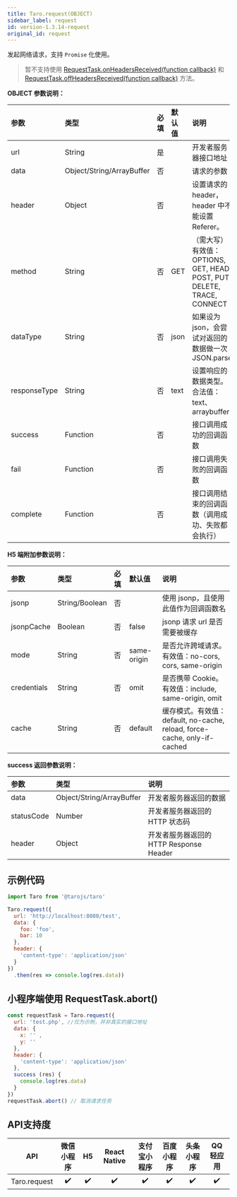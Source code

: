 ```yaml
---
title: Taro.request(OBJECT)
sidebar_label: request
id: version-1.3.14-request
original_id: request
---
```


发起网络请求，支持 `Promise` 化使用。

> 暂不支持使用 [RequestTask.onHeadersReceived(function callback)](https://developers.weixin.qq.com/miniprogram/dev/api/network/request/RequestTask.onHeadersReceived.html) 和 [RequestTask.offHeadersReceived(function callback)](https://developers.weixin.qq.com/miniprogram/dev/api/network/request/RequestTask.offHeadersReceived.html) 方法。

**OBJECT 参数说明：**

| 参数 | 类型 | 必填 | 默认值 | 说明 |
| :-- | :-- | :-- | :-- | :-- |
| url | String | 是 |  | 开发者服务器接口地址 |
| data | Object/String/ArrayBuffer | 否 |  |请求的参数 |
| header | Object | 否 |  | 设置请求的 header，header 中不能设置 Referer。 |
| method | String | 否 | GET | （需大写）有效值：OPTIONS, GET, HEAD, POST, PUT, DELETE, TRACE, CONNECT |
| dataType | String | 否 | json | 如果设为 json，会尝试对返回的数据做一次 JSON.parse |
| responseType | String | 否 | text | 设置响应的数据类型。合法值：text、arraybuffer |
| success | Function | 否 |  | 接口调用成功的回调函数 |
| fail | Function | 否 |  | 接口调用失败的回调函数 |
| complete | Function | 否 |  | 接口调用结束的回调函数（调用成功、失败都会执行） |

**H5 端附加参数说明：**

| 参数 | 类型 | 必填 | 默认值 | 说明 |
| :-- | :-- | :-- | :-- | :-- |
| jsonp | String/Boolean | 否 |  | 使用 jsonp，且使用此值作为回调函数名 |
| jsonpCache | Boolean | 否 | false | jsonp 请求 url 是否需要被缓存 |
| mode | String | 否 | same-origin | 是否允许跨域请求。有效值：no-cors, cors, same-origin |
| credentials | String | 否 | omit | 是否携带 Cookie。有效值：include, same-origin, omit |
| cache | String | 否 | default | 缓存模式。有效值：default, no-cache, reload, force-cache, only-if-cached |

**success 返回参数说明：**

| 参数 | 类型 | 说明 |
| :-- | :-- | :-- |
| data | Object/String/ArrayBuffer | 开发者服务器返回的数据 |
| statusCode | Number | 开发者服务器返回的 HTTP 状态码 |
| header | Object | 开发者服务器返回的 HTTP Response Header |

## 示例代码

```jsx
import Taro from '@tarojs/taro'

Taro.request({
  url: 'http://localhost:8080/test',
  data: {
    foo: 'foo',
    bar: 10
  },
  header: {
    'content-type': 'application/json'
  }
})
  .then(res => console.log(res.data))
```

## 小程序端使用 RequestTask.abort()

```jsx
const requestTask = Taro.request({
  url: 'test.php', //仅为示例，并非真实的接口地址
  data: {
    x: '' ,
    y: ''
  },
  header: {
    'content-type': 'application/json'
  },
  success (res) {
    console.log(res.data)
  }
})
requestTask.abort() // 取消请求任务
```

## API支持度

| API | 微信小程序 | H5 | React Native | 支付宝小程序 | 百度小程序 | 头条小程序 | QQ 轻应用 |
| :-: | :-: | :-: | :-: | :-: | :-: | :-: | :-: |
| Taro.request | ✔️ | ✔️ | ✔️ | ✔️ | ✔️ | ✔️ | ✔️ |
